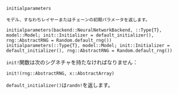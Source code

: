 ```
initialparameters

モデル、すなわちレイヤーまたはチェーンの初期パラメータを返します。
```

```
initialparameters(backend::NeuralNetworkBackend, ::Type{T}, model::Model; init::Initializer = default_initializer(), rng::AbstractRNG = Random.default_rng())
initialparameters(::Type{T}, model::Model; init::Initializer = default_initializer(), rng::AbstractRNG = Random.default_rng())
```

`init!`関数は次のシグネチャを持たなければなりません：

```
init!(rng::AbstractRNG, x::AbstractArray)
```

`default_initializer()`は`randn!`を返します。
